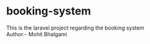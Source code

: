 # booking-system
This is the laravel project regarding the booking system
<br>
Author:- Mohit Bhalgami
